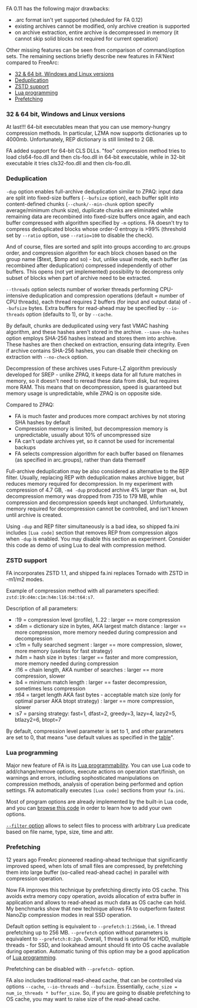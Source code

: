 FA 0.11 has the following major drawbacks:
- .arc format isn't yet supported (sheduled for FA 0.12)
- existing archives cannot be modified, only archive creation is supported
- on archive extraction, entire archive is decompressed in memory (it cannot skip solid blocks not required for current operation)

Other missing features can be seen from comparison of command/option sets. The remaining sections briefly describe new features in FA'Next compared to FreeArc:
- [32 & 64 bit, Windows and Linux versions](#versions)
- [Deduplication](#deduplication)
- [ZSTD support](#zstd-support)
- [Lua programming](#lua-programming)
- [Prefetching](#prefetching)

<a name="versions"/>

### 32 & 64 bit, Windows and Linux versions
At last!!! 64-bit executables mean that you can use memory-hungry compression methods. In particular, LZMA now supports dictionaries up to 4000mb. Unfortunately, REP dictionary is still limited to 2 GB.

FA added support for 64-bit CLS DLLs. "foo" compression method tries to load cls64-foo.dll and then cls-foo.dll in 64-bit executable, while in 32-bit executable it tries cls32-foo.dll and then cls-foo.dll.

### Deduplication
`-dup` option enables full-archive deduplication similar to ZPAQ: input data are split into fixed-size buffers (`--bufsize` option), each buffer split into content-defined chunks (`--chunk/--min-chunk` option specify average/minimum chunk size), duplicate chunks are eliminated while remaining data are recombined into fixed-size buffers once again, and each buffer compressed with algorithm specified by `-m` options. FA doesn't try to compress deduplicated blocks whose order-0 entropy is >99% (threshold set by `--ratio` option, use `--ratio=100` to disable the check).

And of course, files are sorted and split into groups according to arc.groups order, and compression algorithm for each block chosen based on the group name (\$text, \$bmp and so) - but, unlike usual mode, each buffer (as recombined after deduplication) compressed independently of other buffers. This opens (not yet implemented) possibility to decompress only subset of blocks when part of archive need to be extracted.

`--threads` option selects number of worker threads performing CPU-intensive deduplication and compression operations (default = number of CPU threads), each thread requires 2 buffers (for input and output data) of `--bufsize` bytes. Extra buffers for read-ahead may be specified by `--io-threads` option (defaults to 1), or by `--cache`.

By default, chunks are deduplicated using very fast VMAC hashing algorithm, and these hashes aren't stored in the archive. `--save-sha-hashes` option employs SHA-256 hashes instead and stores them into archive. These hashes are then checked on extraction, ensuring data integrity. Even if archive contains SHA-256 hashes, you can disable their checking on extraction with `--no-check` option.

Decompression of these archives uses Future-LZ algorithm previously developed for SREP - unlike ZPAQ, it keeps data for all future matches in memory, so it doesn't need to reread these data from disk, but requires more RAM. This means that on decompression, speed is guaranteed but memory usage is unpredictable, while ZPAQ is on opposite side.

Compared to ZPAQ:
- FA is much faster and produces more compact archives by not storing SHA hashes by default
- Compression memory is limited, but decompression memory is unpredictable, usually about 10% of uncompressed size
- FA can't update archives yet, so it cannot be used for incremental backups
- FA selects compression algorithm for each buffer based on filenames (as specified in arc.groups), rather than data themself

Full-archive deduplication may be also considered as alternative to the REP filter. Usually, replacing REP with deduplication makes archive bigger, but reduces memory required for decompression. In my experiment with compression of 4.7 GB, `-m4 -dup` produced archive 4% larger than `-m4`, but decompression memory was dropped from 735 to 179 MB, while compression and decompression speeds kept unchanged. Unfortunately, memory required for decompression cannot be controlled, and isn't known until archive is created.

Using `-dup` and REP filter simultaneously is a bad idea, so shipped fa.ini includes `[Lua code]` section that removes REP from compression algos when `-dup` is enabled. You may disable this section as experiment. Consider this code as demo of using Lua to deal with compression method.

### ZSTD support
FA incorporates ZSTD 1.1, and shipped fa.ini replaces Tornado with ZSTD in -m1/m2 modes.

Example of compression method with all parameters specified: `zstd:19:d4m:c1m:h4m:l16:b4:t64:s7`.

Description of all parameters:
- :19  = compression level (profile), 1..22 : larger == more compression
- :d4m = dictionary size in bytes, AKA largest match distance : larger == more compression, more memory needed during compression and decompression
- :c1m = fully searched segment : larger == more compression, slower, more memory (useless for fast strategy)
- :h4m = hash size in bytes : larger == faster and more compression, more memory needed during compression
- :l16 = chain length, AKA number of searches : larger == more compression, slower
- :b4  = minimum match length : larger == faster decompression, sometimes less compression
- :t64 = target length AKA fast bytes - acceptable match size (only for optimal parser AKA btopt strategy) : larger == more compression, slower
- :s7  = parsing strategy: fast=1, dfast=2, greedy=3, lazy=4, lazy2=5, btlazy2=6, btopt=7

By default, compression level parameter is set to 1, and other parameters are set to 0, that means "use default values as specified in the [table](https://github.com/facebook/zstd/blob/v1.1.0/lib/compress/zstd_compress.c#L3044)".

### Lua programming
Major new feature of FA is its [Lua programmability](../Lua-code.md).
You can use Lua code to add/change/remove options, execute actions on operation start/finish, on warnings and errors,
including sophosticated manipulations on compression methods, analysis of operation being performed and option settings. FA automatically executes `[Lua code]` sections from your `fa.ini`.

Most of program options are already implemented by the built-in Lua code,
and you can [browse this code](Builtin-Lua-option-definitions.md) in order to learn how to add your own options. 

[`--filter` option](../Lua-code.md#file-filtering) allows to select files to process with arbitrary Lua predicate based on file name, type, size, time and attr.

### Prefetching
12 years ago FreeArc pioneered reading-ahead technique that significantly improved speed, when lots of small files are compressed, by prefetching them into large buffer (so-called read-ahead cache) in parallel with compression operation.

Now FA improves this technique by prefetching directly into OS cache. This avoids extra memory copy operation, avoids allocation of extra buffer in application and allows to read-ahead as much data as OS cache can hold. My benchmarks show that new technique allows FA to outperform fastest NanoZip compression modes in real SSD operation.

Default option setting is equivalent to `--prefetch:1:256mb`, i.e. 1 thread prefetching up to 256 MB. `--prefetch` option without parameters is equivalent to `--prefetch:8:2gb`. Overall, 1 thread is optimal for HDD, multiple threads - for SSD, and lookahead amount should fit into OS cache available during operation. Automatic tuning of this option may be a good application of [Lua programming](#lua-programming).

Prefetching can be disabled with `--prefetch-` option.

FA also includes traditional read-ahead cache, that can be controlled via options `--cache`, `--io-threads` and `--bufsize`. Essentially, `cache_size = num_io_threads * buffer_size`. So, if you are going to disable prefetching to OS cache, you may want to raise size of the read-ahead cache.
